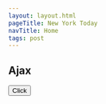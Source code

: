 ```yaml
---
layout: layout.html
pageTitle: New York Today
navTitle: Home
tags: post
---
```


<h2>Ajax</h2>
<button>Click</button>
<div></div>

